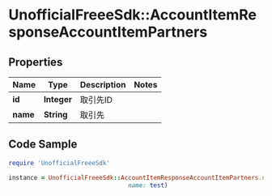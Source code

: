 # UnofficialFreeeSdk::AccountItemResponseAccountItemPartners

## Properties

Name | Type | Description | Notes
------------ | ------------- | ------------- | -------------
**id** | **Integer** | 取引先ID | 
**name** | **String** | 取引先 | 

## Code Sample

```ruby
require 'UnofficialFreeeSdk'

instance = UnofficialFreeeSdk::AccountItemResponseAccountItemPartners.new(id: 1,
                                 name: test)
```


